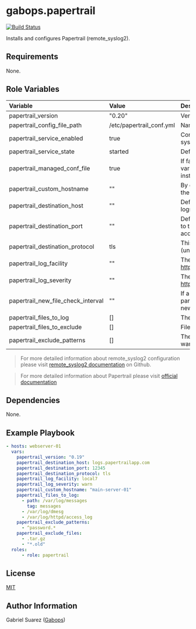 gabops.papertrail
=================
[![Build Status](https://travis-ci.org/gabops/ansible-role-papertrail.svg?branch=master)](https://travis-ci.org/gabops/ansible-role-papertrail)

Installs and configures Papertrail (remote_syslog2).

Requirements
------------

None.

Role Variables
--------------

| Variable | Value | Description |
| :--- | :--- | :--- |
| papertrail_version | "0.20" | Version to install. 0.20 is the latest at the moment. |
| papertrail_config_file_path | /etc/papertrail_conf.yml | Name of the configuration file for remote_syslog. |
| papertrail_service_enabled | true | Configure remote_syslog for starting when the system is booted. |
| papertrail_service_state | started | Defines the status of the service. |
| papertrail_managed_conf_file | true | If false, no configuration will be applied (All variables below will be ignored). Just the installation and nothing else. |
| papertrail_custom_hostname | "" | By default remote_syslog2 uses the hostname of the node. This can be this can be overwritten here. |
| papertrail_destination_host | "" | Defines the Papertrail destination host to send the logs to. Check your papertrail account for it. |
| papertrail_destination_port | "" | Defines the Papertrail destination port to connect to the destination host. Check your papertrail account for it |
| papertrail_destination_protocol | tls | This value can be tls(encrypted) or tcp (unencrypted). |
| papertrail_log_facility | "" | The Syslog facility to use. See https://en.wikipedia.org/wiki/Syslog#Facility |
| papertrail_log_severity | "" | The Syslog severity to use. See https://en.wikipedia.org/wiki/Syslog#Severity_level |
| papertrail_new_file_check_interval | "" | If a glob pattern for logs files is used this parameter controls the frecuency of checking for new log files in the directory. |
| papertrail_files_to_log | [] | The file or globs to read. |
| papertrail_files_to_exclude | [] | Files to exclude in a directory. |
| papertrail_exclude_patterns | [] | The pattern in the log file you are reading you want to ignore. |


> For more detailed information about remote_syslog2 configuration please visit [remote_syslog2 documentation](https://github.com/papertrail/remote_syslog2/blob/master/README.md) on Github.

> For more detailed information about Papertrail please visit
[official documentation](https://help.papertrailapp.com/kb/configuration/configuring-centralized-logging-from-text-log-files-in-unix/)

Dependencies
------------

None.

Example Playbook
----------------

```yaml
- hosts: webserver-01
  vars:
    papertrail_version: "0.19"
    papertrail_destination_host: logs.papertrailapp.com
    papertrail_destination_port: 12345
    papertrail_destination_protocol: tls
    papertrail_log_facility: local7
    papertrail_log_severity: warn
    papertrail_custom_hostname: "main-server-01"
    papertrail_files_to_log:
      - path: /var/log/messages
        tag: messages
      - /var/log/dmesg
      - /var/log/httpd/access_log
    papertrail_exclude_patterns:
      - ^password.*
    papertrail_exclude_files:
      - .tar.gz
      - "*.old"
  roles:
      - role: papertrail
```

License
-------

[MIT](./LICENSE)

Author Information
------------------

Gabriel Suarez ([Gabops](https://github.com/gabops/))
